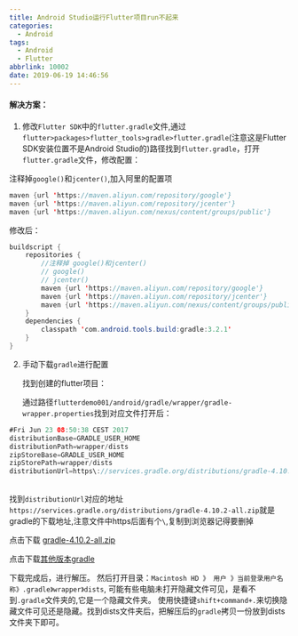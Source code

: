 ```yaml
---
title: Android Studio运行Flutter项目run不起来
categories:
  - Android
tags:
  - Android
  - Flutter
abbrlink: 10002
date: 2019-06-19 14:46:56
---
```






#### 解决方案：

1. 修改`Flutter SDK`中的`flutter.gradle`文件,通过 `flutter>packages>flutter_tools>gradle>flutter.gradle`(注意这是Flutter SDK安装位置不是Android Studio的)路径找到`flutter.gradle`，打开`flutter.gradle`文件，修改配置：

注释掉`google()`和`jcenter()`,加入阿里的配置项

```java
maven {url 'https://maven.aliyun.com/repository/google'}
maven {url 'https://maven.aliyun.com/repository/jcenter'}
maven {url 'https://maven.aliyun.com/nexus/content/groups/public'}
```

 修改后：

```java
buildscript {
    repositories {
        //注释掉 google()和jcenter()
        // google()
        // jcenter()
    	maven {url 'https://maven.aliyun.com/repository/google'}
    	maven {url 'https://maven.aliyun.com/repository/jcenter'}
    	maven {url 'https://maven.aliyun.com/nexus/content/groups/public'}
    }
    dependencies {
        classpath 'com.android.tools.build:gradle:3.2.1'
    }
}
```

2. 手动下载`gradle`进行配置
   
   找到创建的flutter项目：

   通过路径`flutterdemo001/android/gradle/wrapper/gradle-wrapper.properties`找到对应文件打开后：


```java
#Fri Jun 23 08:50:38 CEST 2017
distributionBase=GRADLE_USER_HOME
distributionPath=wrapper/dists
zipStoreBase=GRADLE_USER_HOME
zipStorePath=wrapper/dists
distributionUrl=https\://services.gradle.org/distributions/gradle-4.10.2-all.zip
```


​    
  找到`distributionUrl`对应的地址`https://services.gradle.org/distributions/gradle-4.10.2-all.zip`就是gradle的下载地址,注意文件中https后面有个`\`,复制到浏览器记得要删掉

   点击下载 [gradle-4.10.2-all.zip](https://services.gradle.org/distributions/gradle-4.10.2-all.zip)

   点击下载[其他版本gradle](http://services.gradle.org/distributions/)


   下载完成后，进行解压。
   然后打开目录：`Macintosh HD 》 用户 》当前登录用户名称》.gradle》wrapper》dists`⁩,
   可能有些电脑未打开隐藏文件可见，是看不到`.gradle`文件夹的,它是一个隐藏文件夹。
   使用快捷键`shift+command+.`来切换隐藏文件可见还是隐藏。找到dists文件夹后，把解压后的`gradle`拷贝一份放到dists文件夹下即可。


